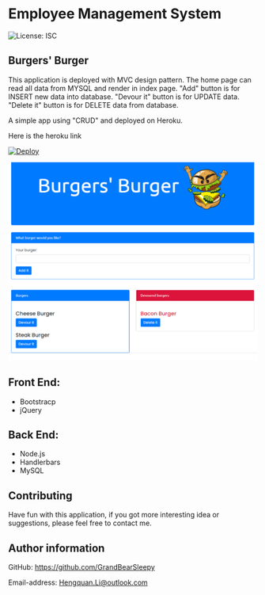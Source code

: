 # Employee Management System

![License: ISC](https://img.shields.io/badge/Licence-None-blue.svg)


## Burgers' Burger

This application is deployed with MVC design pattern.
The home page can read all data from MYSQL and render in index page.
"Add" button is for INSERT new data into database.
"Devour it" button is for UPDATE data.
"Delete it" button is for DELETE data from database.

A simple app using "CRUD" and deployed on Heroku.

Here is the heroku link

[![Deploy](https://www.herokucdn.com/deploy/button.svg)](https://hidden-anchorage-02136.herokuapp.com/)




![imag](./public/Assets/img/screen.png)


## Front End:

 * Bootstracp
 * jQuery

## Back End:

 * Node.js
 * Handlerbars
 * MySQL


 ## Contributing

 Have fun with this application, if you got more interesting idea or suggestions, please feel free to contact me. 



## Author information
  GitHub: https://github.com/GrandBearSleepy

  Email-address: Hengquan.Li@outlook.com

